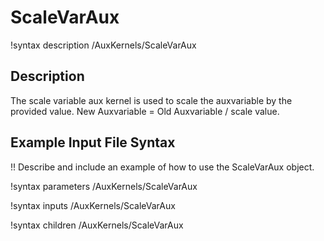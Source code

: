 # ScaleVarAux

!syntax description /AuxKernels/ScaleVarAux

## Description

The scale variable aux kernel is used to scale the auxvariable by the provided value. New Auxvariable = Old Auxvariable / scale value. 

## Example Input File Syntax

!! Describe and include an example of how to use the ScaleVarAux object.

!syntax parameters /AuxKernels/ScaleVarAux

!syntax inputs /AuxKernels/ScaleVarAux

!syntax children /AuxKernels/ScaleVarAux
